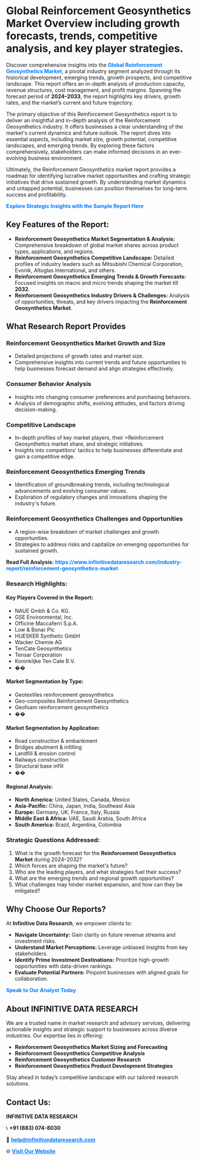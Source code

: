 <h1>Global Reinforcement Geosynthetics Market Overview including growth forecasts, trends, competitive analysis, and key player strategies.</h1>
<p>
Discover comprehensive insights into the 
<a href="https://www.infinitivedataresearch.com/industry-report/reinforcement-geosynthetics-market" rel="dofollow" style="color: #007BFF; text-decoration: none;"><strong>Global Reinforcement Geosynthetics Market</strong></a>, a pivotal industry segment analyzed through its historical development, emerging trends, growth prospects, and competitive landscape. This report offers an in-depth analysis of production capacity, revenue structures, cost management, and profit margins. Spanning the forecast period of <strong>2024–2033</strong>, the report highlights key drivers, growth rates, and the market’s current and future trajectory.
</p>
<p>
The primary objective of this Reinforcement Geosynthetics report is to deliver an insightful and in-depth analysis of the Reinforcement Geosynthetics industry. It offers businesses a clear understanding of the market's current dynamics and future outlook. The report dives into essential aspects, including market size, growth potential, competitive landscapes, and emerging trends. By exploring these factors comprehensively, stakeholders can make informed decisions in an ever-evolving business environment.
</p>
<p>
Ultimately, the Reinforcement Geosynthetics market report provides a roadmap for identifying lucrative market opportunities and crafting strategic initiatives that drive sustained growth. By understanding market dynamics and untapped potential, businesses can position themselves for long-term success and profitability.
</p>
<p>
<a href="https://www.infinitivedataresearch.com/request-sample/reportId=109226" style="color: #007BFF; text-decoration: none;"><strong>Explore Strategic Insights with the Sample Report Here</strong></a>
</p>

<h2>Key Features of the Report:</h2>
<ul>
<li><strong>Reinforcement Geosynthetics Market Segmentation & Analysis:</strong> Comprehensive breakdown of global market shares across product types, applications, and regions.</li>
<li><strong>Reinforcement Geosynthetics Competitive Landscape:</strong> Detailed profiles of industry leaders such as Mitsubishi Chemical Corporation, Evonik, Altuglas International, and others.</li>
<li><strong>Reinforcement Geosynthetics Emerging Trends & Growth Forecasts:</strong> Focused insights on macro and micro trends shaping the market till <strong>2032</strong>.</li>
<li><strong>Reinforcement Geosynthetics Industry Drivers & Challenges:</strong> Analysis of opportunities, threats, and key drivers impacting the <strong>Reinforcement Geosynthetics Market</strong>.</li>
</ul>

<h2>What Research Report Provides</h2>
<h3>Reinforcement Geosynthetics Market Growth and Size</h3>
<ul>
<li>Detailed projections of growth rates and market size.</li>
<li>Comprehensive insights into current trends and future opportunities to help businesses forecast demand and align strategies effectively.</li>
</ul>

<h3>Consumer Behavior Analysis</h3>
<ul>
<li>Insights into changing consumer preferences and purchasing behaviors.</li>
<li>Analysis of demographic shifts, evolving attitudes, and factors driving decision-making.</li>
</ul>

<h3>Competitive Landscape</h3>
<ul>
<li>In-depth profiles of key market players, their >Reinforcement Geosynthetics market share, and strategic initiatives.</li>
<li>Insights into competitors' tactics to help businesses differentiate and gain a competitive edge.</li>
</ul>

<h3>Reinforcement Geosynthetics Emerging Trends</h3>
<ul>
<li>Identification of groundbreaking trends, including technological advancements and evolving consumer values.</li>
<li>Exploration of regulatory changes and innovations shaping the industry's future.</li>
</ul>

<h3>Reinforcement Geosynthetics Challenges and Opportunities</h3>
<ul>
<li>A region-wise breakdown of market challenges and growth opportunities.</li>
<li>Strategies to address risks and capitalize on emerging opportunities for sustained growth.</li>
</ul>
<p><strong>Read Full Analysis:</strong> <a href="https://www.infinitivedataresearch.com/industry-report/reinforcement-geosynthetics-market" rel="dofollow" style="color: #007BFF; text-decoration: none;"><strong>https://www.infinitivedataresearch.com/industry-report/reinforcement-geosynthetics-market</strong></a></p>
<h3>Research Highlights:</h3>
<h4>Key Players Covered in the Report:</h4>
<ul><li>NAUE Gmbh &amp; Co. KG.</li><li>GSE Environmental, Inc.</li><li>Officine Maccaferri S.p.A.</li><li>Low &amp; Bonar Plc</li><li>HUESKER Synthetic GmbH</li><li>Wacker Chemie AG</li><li>TenCate Geosynthetics</li><li>Tensar Corporation</li><li>Koninklijke Ten Cate B.V.</li><li>��</li></ul>
<h4>Market Segmentation by Type:</h4>
<ul><li>Geotextiles reinforcement geosynthetics</li><li>Geo-composites Reinforcement Geosynthetics</li><li>Geofoam reinforcement geosynthetics</li><li>��</li></ul>
<h4>Market Segmentation by Application:</h4>
<ul><li>Road construction &amp; embankment</li><li>Bridges abutment &amp; infilling</li><li>Landfill &amp; erosion control</li><li>Railways construction</li><li>Structural base infill</li><li>��</li></ul>

<h4>Regional Analysis:</h4>
<ul>
<li><strong>North America:</strong> United States, Canada, Mexico</li>
<li><strong>Asia-Pacific:</strong> China, Japan, India, Southeast Asia</li>
<li><strong>Europe:</strong> Germany, UK, France, Italy, Russia</li>
<li><strong>Middle East & Africa:</strong> UAE, Saudi Arabia, South Africa</li>
<li><strong>South America:</strong> Brazil, Argentina, Colombia</li>
</ul>

<h3>Strategic Questions Addressed:</h3>
<ol>
<li>What is the growth forecast for the <strong>Reinforcement Geosynthetics Market</strong> during 2024–2032?</li>
<li>Which forces are shaping the market's future?</li>
<li>Who are the leading players, and what strategies fuel their success?</li>
<li>What are the emerging trends and regional growth opportunities?</li>
<li>What challenges may hinder market expansion, and how can they be mitigated?</li>
</ol>

<h2>Why Choose Our Reports?</h2>
<p>At <strong>Infinitive Data Research</strong>, we empower clients to:</p>
<ul>
<li><strong>Navigate Uncertainty:</strong> Gain clarity on future revenue streams and investment risks.</li>
<li><strong>Understand Market Perceptions:</strong> Leverage unbiased insights from key stakeholders.</li>
<li><strong>Identify Prime Investment Destinations:</strong> Prioritize high-growth opportunities with data-driven rankings.</li>
<li><strong>Evaluate Potential Partners:</strong> Pinpoint businesses with aligned goals for collaboration.</li>
</ul>
<p><a href="https://www.infinitivedataresearch.com/industry-report/reinforcement-geosynthetics-market" rel="dofollow" style="color: #007BFF; text-decoration: none;"><strong>Speak to Our Analyst Today</strong></a></p>

<h2>About INFINITIVE DATA RESEARCH</h2>
<p>We are a trusted name in market research and advisory services, delivering actionable insights and strategic support to businesses across diverse industries. Our expertise lies in offering:</p>
<ul>
<li><strong>Reinforcement Geosynthetics Market Sizing and Forecasting</strong></li>
<li><strong>Reinforcement Geosynthetics Competitive Analysis</strong></li>
<li><strong>Reinforcement Geosynthetics Customer Research</strong></li>
<li><strong>Reinforcement Geosynthetics Product Development Strategies</strong></li>
</ul>
<p>Stay ahead in today’s competitive landscape with our tailored research solutions.</p>

<h2>Contact Us:</h2>
<p><strong>INFINITIVE DATA RESEARCH</strong></p>
<p>📞 <strong>+91 (883) 074-8030</strong></p>
<p>📧 <strong><a href="mailto:help@infinitivedataresearch.com" style="color: #007BFF;">help@infinitivedataresearch.com</a></strong></p>
<p>🌐 <strong><a href="https://www.infinitivedataresearch.com" rel="dofollow" style="color: #007BFF;">Visit Our Website</a></strong></p>